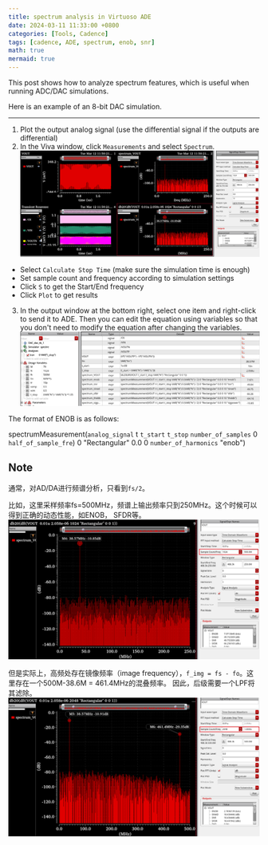 ```yaml
---
title: spectrum analysis in Virtuoso ADE
date: 2024-03-11 11:33:00 +0800
categories: [Tools, Cadence]
tags: [cadence, ADE, spectrum, enob, snr]
math: true
mermaid: true
---
```


This post shows how to analyze spectrum features, which is useful when running ADC/DAC simulations.

Here is an example of an 8-bit DAC simulation.

---

1. Plot the output analog signal (use the differential signal if the outputs are differential)
2. In the Viva window, click `Measurements` and select `Spectrum`. 
![avatar](https://raw.githubusercontent.com/ntuzxy/ntuzxy.github.io/master/assets/figs/cadence/spectrum_viva.png "Viva Spectrum")


- Select `Calculate Stop Time` (make sure the simulation time is enough)
- Set sample count and frequency according to simulation settings
- Click `S` to get the Start/End frequency
- Click `Plot` to get results

3. In the output window at the bottom right, select one item and right-click to send it to ADE.
Then you can edit the equation using variables so that you don't need to modify the equation after changing the variables.
![avatar](https://raw.githubusercontent.com/ntuzxy/ntuzxy.github.io/master/assets/figs/cadence/spectrum_ana.png "Spectrum Calculation")

The format of ENOB is as follows:

spectrumMeasurement(`analog_signal` t `t_start` `t_stop` `number_of_samples` 0 `half_of_sample_fre`) 0 "Rectangular" 0.0 0 `number_of_harmonics` "enob")


## Note

通常，对AD/DA进行频谱分析，只看到`fs/2`。

比如，这里采样频率fs=500MHz，频谱上输出频率只到250MHz。这个时候可以得到正确的动态性能，如ENOB， SFDR等。
![avatar](https://raw.githubusercontent.com/ntuzxy/ntuzxy.github.io/master/assets/figs/cadence/dft_half-fs.png "dft_half-fs")

但是实际上，高频处存在镜像频率（image frequency），`f_img = fs - fo`。这里存在一个500M-38.6M = 461.4MHz的混叠频率。
因此，后级需要一个LPF将其滤除。
![avatar](https://raw.githubusercontent.com/ntuzxy/ntuzxy.github.io/master/assets/figs/cadence/dft_fs.png "dft_fs")
